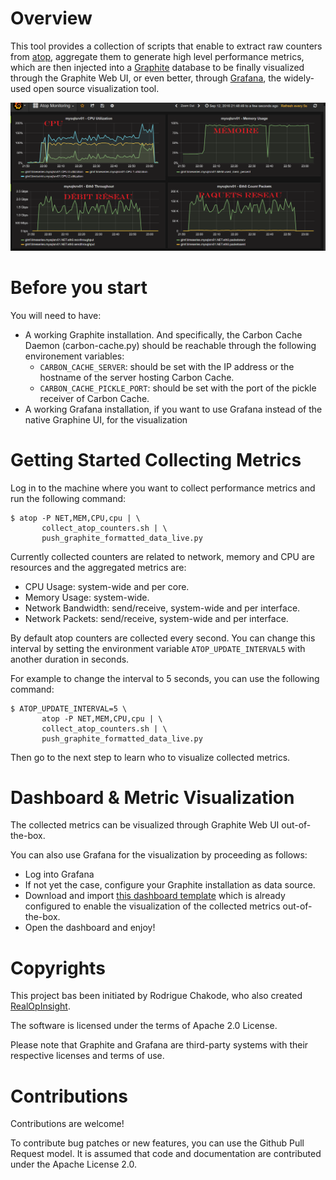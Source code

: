 # Overview
This tool provides a collection of scripts that enable to extract raw counters from [atop](http://www.atoptool.nl/), 
aggregate them to generate high level performance metrics, which are then injected into a [Graphite](https://graphiteapp.org/) database 
to be finally visualized through the Graphite Web UI, or even better, through [Grafana](http://grafana.org/), the widely-used  open source visualization tool.

![](./atop-grafana-dashboard.png)

# Before you start
You will need to have:
* A working Graphite installation.
  And specifically, the Carbon Cache Daemon (carbon-cache.py) should be reachable through the following environement variables:
  * `CARBON_CACHE_SERVER`: should be set with the IP address or the hostname of the server hosting Carbon Cache.
  * `CARBON_CACHE_PICKLE_PORT`: should be set with the port of the pickle receiver of Carbon Cache.
* A working Grafana installation, if you want to use Grafana instead of the native Graphine UI, for the visualization

# Getting Started Collecting Metrics
Log in to the machine where you want to collect performance metrics and run the following command:
```
$ atop -P NET,MEM,CPU,cpu | \
       collect_atop_counters.sh | \
       push_graphite_formatted_data_live.py
```

Currently collected counters are related to network, memory and CPU are resources and the aggregated metrics are:
* CPU Usage: system-wide and per core.
* Memory Usage: system-wide.
* Network Bandwidth: send/receive, system-wide and per interface.  
* Network Packets: send/receive, system-wide and per interface. 

By default atop counters are collected every second.
You can change this interval by setting the environment variable ` ATOP_UPDATE_INTERVAL5 ` with another duration in seconds. 

For example to change the interval to 5 seconds, you can use the following command:
```
$ ATOP_UPDATE_INTERVAL=5 \
       atop -P NET,MEM,CPU,cpu | \
       collect_atop_counters.sh | \
       push_graphite_formatted_data_live.py
```

Then go to the next step to learn who to visualize collected metrics.

# Dashboard & Metric Visualization
The collected metrics can be visualized through Graphite Web UI out-of-the-box. 

You can also use Grafana for the visualization by proceeding as follows:
* Log into Grafana
* If not yet the case, configure your Graphite installation as data source.
* Download and import [this dashboard template](https://grafana.com/dashboards/465) which is already configured to enable the visualization of the collected metrics out-of-the-box.
* Open the dashboard and enjoy!

# Copyrights
This project bas been initiated by Rodrigue Chakode, who also created [RealOpInsight](http://realopinsight.com).

The software is licensed under the terms of Apache 2.0 License.

Please note that Graphite and Grafana are third-party systems with their respective licenses and terms of use.

# Contributions
Contributions are welcome!

To contribute bug patches or new features, you can use the Github Pull Request model. It is assumed that code and documentation are contributed under the Apache License 2.0.
